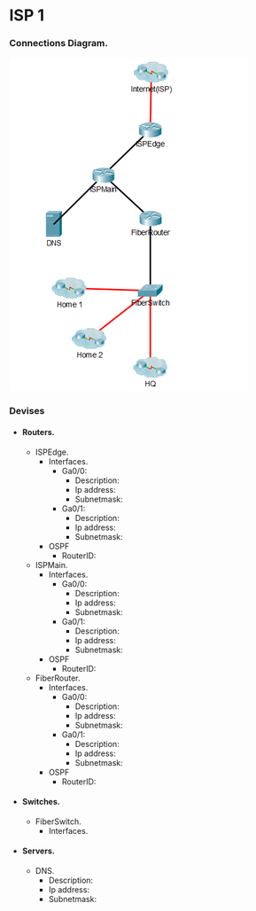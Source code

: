 # ISP 1

### Connections Diagram.
<img src="https://github.com/Robertingi00/KEST3CS_Lokaverkefni/blob/master/resources/img/ispImg.PNG?raw=true">

### Devises
* #### Routers.
    * ISPEdge.
        * Interfaces.
            * Ga0/0:
                * Description:
                * Ip address:
                * Subnetmask:
            * Ga0/1:
                * Description:
                * Ip address:
                * Subnetmask:
        * OSPF
            * RouterID:
    * ISPMain.
         * Interfaces.
            * Ga0/0:
                * Description:
                * Ip address:
                * Subnetmask:
            * Ga0/1:
                * Description:
                * Ip address:
                * Subnetmask:
        * OSPF
            * RouterID:
    * FiberRouter.
         * Interfaces.
            * Ga0/0:
                * Description:
                * Ip address:
                * Subnetmask:
            * Ga0/1:
                * Description:
                * Ip address:
                * Subnetmask:
        * OSPF
            * RouterID:
* #### Switches.
    * FiberSwitch.
        * Interfaces.
        
        
        
* #### Servers.

    * DNS.
        * Description:
        * Ip address:
        * Subnetmask: